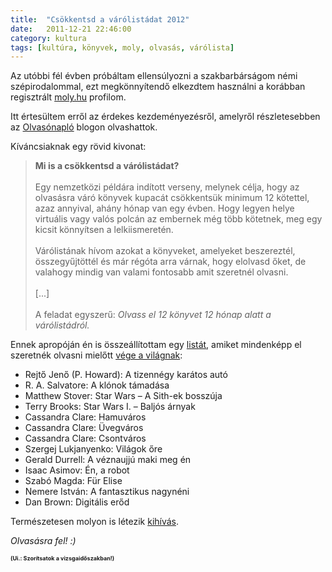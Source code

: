 ```yaml
---
title:  "Csökkentsd a várólistádat 2012"
date:   2011-12-21 22:46:00
category: kultura
tags: [kultúra, könyvek, moly, olvasás, várólista]
---
```


Az utóbbi fél évben próbáltam ellensúlyozni a szakbarbárságom némi szépirodalommal, ezt megkönnyítendő elkezdtem használni a korábban regisztrált [moly.hu](http://moly.hu/tagok/vbalazs) profilom.

Itt értesültem erről az érdekes kezdeményezésről, amelyről részletesebben az [Olvasónapló](http://olvasonaplo.freeblog.hu/archives/2011/12/12/Csokkentsd_a_varolistadat_2012/) blogon olvashattok.

Kíváncsiaknak egy rövid kivonat:

> <b>Mi is a csökkentsd a várólistádat?</b>
> <br /><br />
> Egy nemzetközi példára indított verseny, melynek célja, hogy az olvasásra váró könyvek kupacát csökkentsük minimum 12 kötettel, azaz annyival, ahány hónap van egy évben. Hogy legyen helye virtuális vagy valós polcán az embernek még több kötetnek, meg egy kicsit könnyítsen a lelkiismeretén.
> <br /><br />
> Várólistának hívom azokat a könyveket, amelyeket beszereztél, összegyűjtöttél és már régóta arra várnak, hogy elolvasd őket, de valahogy mindig van valami fontosabb amit szeretnél olvasni.
> <br /><br />
> [...]
> <br /><br />
> A feladat egyszerű: <i>Olvass el 12 könyvet 12 hónap alatt a várólistádról.</i>

Ennek apropóján én is összeállítottam egy [listát](http://moly.hu/polcok/csokkentsd-a-varolistadat-2012-40), amiket mindenképp el szeretnék olvasni mielőtt [vége a világnak](http://www.idokep.hu/hirek/2012-vilagvege-visszaszamlalas):

* Rejtő Jenő (P. Howard): A tizennégy karátos autó
* R. A. Salvatore: A klónok támadása
* Matthew Stover: Star Wars – A Sith-ek bosszúja
* Terry Brooks: Star Wars I. – Baljós árnyak
* Cassandra Clare: Hamuváros
* Cassandra Clare: Üvegváros
* Cassandra Clare: Csontváros
* Szergej Lukjanyenko: Világok őre
* Gerald Durrell: A véznaujjú maki meg én
* Isaac Asimov: Én, a robot
* Szabó Magda: Für Elise
* Nemere István: A fantasztikus nagynéni
* Dan Brown: Digitális erőd

Természetesen molyon is létezik [kihívás](http://moly.hu/kihivasok/csokkentsd-a-varolistadat-2012).

_Olvasásra fel! :)_

<p style="font-size: 9px; font-decoration: italic;"><b>(Ui.: Szorítsatok a vizsgaidőszakban!)</b></p>
